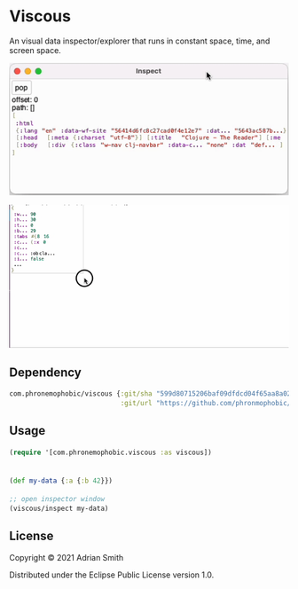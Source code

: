 # Viscous

An visual data inspector/explorer that runs in constant space, time, and screen space.

![Overview](inspector.gif?raw=true)

![Resizing](inspector-resize.gif?raw=true)

## Dependency

```clojure
com.phronemophobic/viscous {:git/sha "599d80715206baf09dfdcd04f65aa8a02f6bb8a1"
                            :git/url "https://github.com/phronmophobic/viscous"}
```

## Usage

```clojure
(require '[com.phronemophobic.viscous :as viscous])


(def my-data {:a {:b 42}})

;; open inspector window
(viscous/inspect my-data)

```

## License

Copyright © 2021 Adrian Smith

Distributed under the Eclipse Public License version 1.0.
